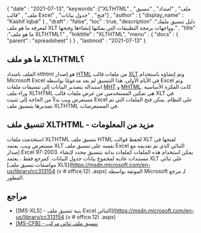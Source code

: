 {
  "date" : "2021-07-13",
  "keywords" :["XLTHTML" , "ملف" , "امتداد" , "تنسيق ملف" , "قالب Excel" , "فتح" , "جدول بيانات"] ,
  "author" : {
    "display_name" : "Kashif Iqbal"
} ,
  "draft" : "false",
  "toc" : true,
  "description" :"دليل تنسيق ملفك لمعرفة ما هو ملف XLT وواجهات برمجة التطبيقات التي يمكنها إنشاءها وفتحها." ,
  "title" :"ما هو ملف XLTHTML؟" ,
  "linktitle" : "XLTHTML",
  "menu" : {
    "docs" : {
      "parent" : "spreadsheet"
}
} ,
  "lastmod" : "2021-07-13"
}

## ما هو ملف XLTHTML؟

الملف بامتداد xlthtml هو إصدار [HTML](/ar/web/html/) من ملفات قالب [XLT](/ar/spreadsheet/xlt/) وتم إنشاؤه باستخدام Microsoft Excel في الأيام الأولى. هذا التنسيق لم يعد مدعومًا بواسطة Excel وتم استبداله بتصدير البيانات إلى تنسيقات ملفات [MHT](/ar/web/mht/) و [MHTML](/ar/web/mhtml/). كانت الفكرة الأساسية وراء ملف XLTHTML هي تمكين المستخدمين من عرض ملفات قالب XLT في مستعرض ويب بدلاً من الحاجة إلى تثبيت Excel على النظام. يمكن فتح الملفات التي تم تصديرها بتنسيق ملف XLTHTML في المستعرضات.

## تنسيق ملف XLTHTML - مزيد من المعلومات

استخدمت ملفات XLTHTML تنسيق ملف HTML لحفظ قوالب XLT لفتحها في مستعرض ويب. يعتمد XLT نفسه على تنسيق ملف Excel الثنائي الذي تم تقديمه مع إصدار Excel 97-2003. يمكن استخدام هذه الملفات كملفات بداية بتنسيق محدد لإنشاء مستندات عادية لمجموع بيانات جدول البيانات. كمرجع فقط ، يعتمد XLT على ثنائي [مواصفات تنسيق ملف XLS](https://msdn.microsoft.com/en-us/library/cc313154 (v # office.12) .aspx) الموثقة بواسطة Microsoft لـ مرجع المطور.

## مراجع ##

* [[MS-XLS] - بنية تنسيق ملف Excel الثنائي](https://msdn.microsoft.com/en-us/library/cc313154 (v # office.12) .aspx)
* [[MS-CFB] - تنسيق ملف ثنائي مركب](https://msdn.microsoft.com/en-us/library/dd942138.aspx)


